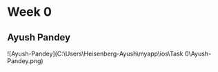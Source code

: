 # Week 0
## Ayush Pandey
![Ayush-Pandey](C:\Users\Heisenberg-Ayush\myapp\ios\Task 0\Ayush-Pandey.png)